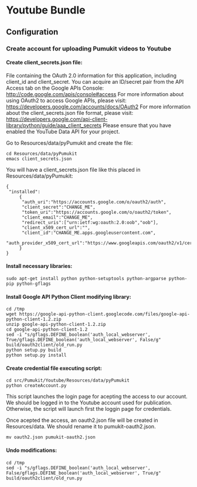 Youtube Bundle
==============

Configuration
-------------

### Create account for uploading Pumukit videos to Youtube

#### Create client_secrets.json file:

File containing the OAuth 2.0 information for this application, including client_id and client_secret. You can acquire an ID/secret pair from the API Access tab on the Google APIs Console:
http://code.google.com/apis/console#access
For more information about using OAuth2 to access Google APIs, please visit:
https://developers.google.com/accounts/docs/OAuth2
For more information about the client_secrets.json file format, please visit:
https://developers.google.com/api-client-library/python/guide/aaa_client_secrets
Please ensure that you have enabled the YouTube Data API for your project.

Go to Resources/data/pyPumukit and create the file:

```
cd Resources/data/pyPumukit
emacs client_secrets.json
```

You will have a client_secrets.json file like this placed in Resources/data/pyPumukit:

```
{
 "installed":
     {
      "auth_uri":"https://accounts.google.com/o/oauth2/auth",
      "client_secret":"CHANGE_ME",
      "token_uri":"https://accounts.google.com/o/oauth2/token",
      "client_email":"CHANGE_ME",
      "redirect_uris":["urn:ietf:wg:oauth:2.0:oob","oob"],
      "client_x509_cert_url":"",
      "client_id":"CHANGE_ME.apps.googleusercontent.com",
      "auth_provider_x509_cert_url":"https://www.googleapis.com/oauth2/v1/certs"
     }
}
```

#### Install necessary libraries:
```
sudo apt-get install python python-setuptools python-argparse python-pip python-gflags
```

#### Install Google API Python Client modifying library:
```
cd /tmp
wget https://google-api-python-client.googlecode.com/files/google-api-python-client-1.2.zip
unzip google-api-python-client-1.2.zip
cd google-api-python-client-1.2
sed -i "s/gflags.DEFINE_boolean('auth_local_webserver', True/gflags.DEFINE_boolean('auth_local_webserver', False/g" build/oauth2client/old_run.py
python setup.py build
python setup.py install
```

#### Create credential file executing script:
```
cd src/Pumukit/Youtube/Resources/data/pyPumukit
python createAccount.py
```

This script launches the login page for acepting the access to our account. We should be logged in to the Youtube account used for publication. Otherwise, the script will launch first the loggin page for credentials.

Once acepted the access, an oauth2.json file will be created in Resources/data. We should rename it to pumukit-oauth2.json.

```
mv oauth2.json pumukit-oauth2.json
```

#### Undo modifications:
```
cd /tmp
sed -i "s/gflags.DEFINE_boolean('auth_local_webserver', False/gflags.DEFINE_boolean('auth_local_webserver', True/g" build/oauth2client/old_run.py
```